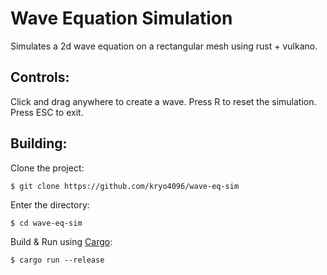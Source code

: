 # Wave Equation Simulation

Simulates a 2d wave equation on a rectangular mesh using rust + vulkano.

## Controls: 

Click and drag anywhere to create a wave.
Press R to reset the simulation.
Press ESC to exit.

## Building:

Clone the project:

`$ git clone https://github.com/kryo4096/wave-eq-sim`

Enter the directory:

`$ cd wave-eq-sim`

Build & Run using [Cargo](https://www.rust-lang.org/):

`$ cargo run --release`


